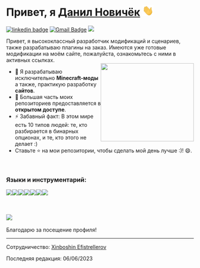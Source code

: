 <h1>Привет, я <a  href="https://github.com/xinboshin/">Данил Новичёк</a> <img  src="https://raw.githubusercontent.com/ABSphreak/ABSphreak/master/gifs/Hi.gif" width="30px"></h1>

[![linkedin badge](https://img.shields.io/badge/xinboshin-30302f?style=flat&logo=linkedin)](https://www.linkedin.com/in/xinboshin)
[![Gmail Badge](https://img.shields.io/badge/admin@xinboshin.org-30302f?style=flat&logo=Gmail&logoColor=red)](mailto:admin@xinboshin.org)
<img src="https://komarev.com/ghpvc/?username=xinboshin&style=plastic" />

Привет, я высококлассный разработчик модификаций и сценариев, также разрабатываю плагины на заказ. Имеются уже готовые модификации на моём сайте, пожалуйста, ознакомьтесь с ними в активных ссылках.<br>
<img align='right' src="http://cdn.lowgif.com/small/9cb12f51dffbaaa6-character-typing-by-vincent-mokuenko-dribbble.gif" width="250" height="210">

- 🌱 Я разрабатываю исключительно **Minecraft-моды** а также, практикую разработку **сайтов**.
- 💬 Большая часть моих репозиториев предоставляется в **открытом доступе**.
- ⚡ Забавный факт: В этом мире есть 10 типов людей: те, кто разбирается в бинарных опционах, и те, кто этого не делает :)
- Ставьте ⭐ на мои репозитории, чтобы сделать мой день лучше :)! 😄.

<br>

<h3 align="left">Языки и инструментарий:</h3>
<p align="left"> <img src="https://img.icons8.com/color/48/4a90e2/c-programming.png"/><img src="https://img.icons8.com/color/48/4a90e2/c-plus-plus-logo.png"/><img src="https://img.icons8.com/color/48/4a90e2/python--v1.png"/><img src="https://img.icons8.com/color/48/4a90e2/java-coffee-cup-logo--v1.png"/><img src="https://img.icons8.com/color/48/4a90e2/visual-studio-code-2019.png"/><img src="https://img.icons8.com/color/48/4a90e2/git.png"/><img src="https://img.icons8.com/fluent/48/4a90e2/github.png"/> </p>

<br>
<br>
<img src = "https://github-readme-stats.vercel.app/api?username=xinboshin&show_icons=true&theme=transparent" width = 500>

Благодарю за посещение профиля!

---

Сотрудничество: [Xinboshin Efistrellerov](https://github.com/xinboshin)

Последняя редакция: 06/06/2023
